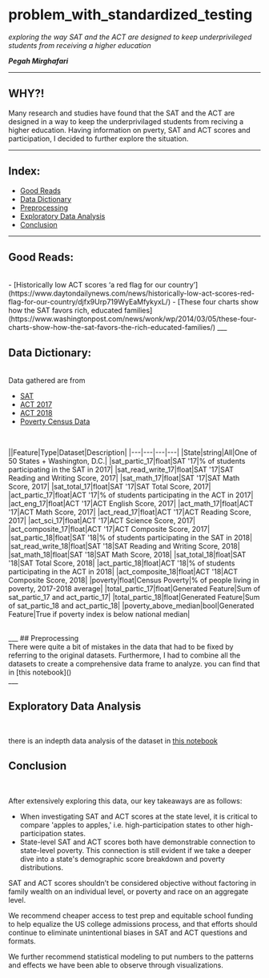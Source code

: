 # problem_with_standardized_testing
*exploring the way SAT and the ACT are designed to keep underprivileged students from receiving a higher education*

***Pegah Mirghafari***
___

## WHY?!

Many research and studies have found that the SAT and the ACT are designed in a way to keep the underprivilaged students from reciving a higher education. Having information on pverty, SAT and ACT scores and participation, I decided to further explore the situation.
___

## Index:
- [Good Reads](#Good-Reads)
- [Data Dictionary](#Data-Dictionary)
- [Preprocessing](#Preprocessing)
- [Exploratory Data Analysis](#Exploratory-Data-Analysis)
- [Conclusion](#Conclusion)

___

## Good Reads:
<br/>
- [Historically low ACT scores ‘a red flag for our country’](https://www.daytondailynews.com/news/historically-low-act-scores-red-flag-for-our-country/djfx9Urp719WyEaMfykyxL/)
- [These four charts show how the SAT favors rich, educated families](https://www.washingtonpost.com/news/wonk/wp/2014/03/05/these-four-charts-show-how-the-sat-favors-the-rich-educated-families/) 
___

## Data Dictionary:
<br/>
Data gathered are from 

- [SAT](https://ipsr.ku.edu/ksdata/ksah/education/6ed16.pdf)
- [ACT 2017](https://www.act.org/content/dam/act/unsecured/documents/cccr2017/ACT_2017-Average_Scores_by_State.pdf)
- [ACT 2018](https://www.act.org/content/dam/act/unsecured/documents/cccr2018/Average-Scores-by-State.pdf)
- [Poverty Census Data](https://www.census.gov/data/tables/2019/demo/income-poverty/p60-266.html)
<br/>

||Feature|Type|Dataset|Description|
|---|---|---|---|
|State|string|All|One of 50 States + Washington, D.C.| 
|sat_partic_17|float|SAT '17|% of students participating in the SAT in 2017|
|sat_read_write_17|float|SAT '17|SAT Reading and Writing Score, 2017|
|sat_math_17|float|SAT '17|SAT Math Score, 2017|
|sat_total_17|float|SAT '17|SAT Total Score, 2017|
|act_partic_17|float|ACT '17|% of students participating in the ACT in 2017|
|act_eng_17|float|ACT '17|ACT English Score, 2017|
|act_math_17|float|ACT '17|ACT Math Score, 2017|
|act_read_17|float|ACT '17|ACT Reading Score, 2017|
|act_sci_17|float|ACT '17|ACT Science Score, 2017|
|act_composite_17|float|ACT '17|ACT Composite Score, 2017|
|sat_partic_18|float|SAT '18|% of students participating in the SAT in 2018|
|sat_read_write_18|float|SAT '18|SAT Reading and Writing Score, 2018|
|sat_math_18|float|SAT '18|SAT Math Score, 2018|
|sat_total_18|float|SAT '18|SAT Total Score, 2018|
|act_partic_18|float|ACT '18|% of students participating in the ACT in 2018|
|act_composite_18|float|ACT '18|ACT Composite Score, 2018|
|poverty|float|Census Poverty|% of people living in poverty, 2017-2018 average|
|total_partic_17|float|Generated Feature|Sum of sat_partic_17 and act_partic_17|
|total_partic_18|float|Generated Feature|Sum of sat_partic_18 and act_partic_18|
|poverty_above_median|bool|Generated Feature|True if poverty index is below national median|

<br/> 
___
## Preprocessing
<br/> There were quite a bit of mistakes in the data that had to be fixed by referring to the original datasets. 
Furthermore, I had to combine all the datasets to create a comprehensive data frame to analyze. 
you can find that in [this notebook]()

<br/> 
___

## Exploratory Data Analysis

<br/> 

there is an indepth data analysis of the dataset in [this notebook]() 
<br/> 


## Conclusion 
<br/> 

After extensively exploring this data, our key takeaways are as follows:
- When investigating SAT and ACT scores at the state level, it is critical to compare 'apples to apples,' i.e. high-participation states to other high-participation states.
- State-level SAT and ACT scores both have demonstrable connection to state-level poverty. This connection is still evident if we take a deeper dive into a state's demographic score breakdown and poverty distributions.

SAT and ACT scores shouldn’t be considered objective without factoring in family wealth on an individual level, or poverty and race on an aggregate level.

We recommend cheaper access to test prep and equitable school funding to help equalize the US college admissions process, and that efforts should continue to eliminate unintentional biases in SAT and ACT questions and formats.

We further recommend statistical modeling to put numbers to the patterns and effects we have been able to observe through visualizations.
